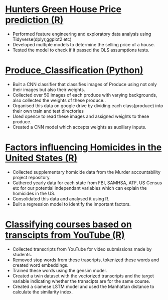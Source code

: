 # [Hunters Green House Price prediction (R)](https://veerak2.github.io/House-price-prediction/HuntersGreenHouseprices.html)
* Performed feature engineering and exploratory data analysis using Tidyverse(dplyr,ggplot2 etc)
* Developed multiple models to determine the selling price of a house.
* Tested the model to check if it passed the OLS assumptions tests.

# [Produce_Classification (Python)](https://github.com/veerak2/Produce_Classification)
* Built a CNN classifier that classifies images of Produce using not only their images but also their weights.
* Collected over 50 images of each produce with varying backgrounds, also collected the weights of these produce..
* Organised this data on google drive by dividing each class(produce) into their own train and test directories
* Used opencv to read these images and assigned weights to these produce.
* Created a CNN model which accepts weights as auxillary inputs. 

# [Factors influencing Homicides in the United States (R)](https://github.com/veerak2/OLS_Regression/blob/main/Data%20Analytics%20Project%20Paper.pdf)
* Collected supplementary homicide data from the Murder accountability project repository.
* Gathered yearly data for each state from FBI, SAMHSA, ATF, US Census etc for our potential independant variables which can explain the homicides in the US.
* Consolidated this data and analysed it using R.
* Built a regression model to identify the important factors.

# [Classifying courses based on transcipts from YouTube (R)](https://github.com/veerak2/LSTM_SiameseNetwork)
* Collected transcripts from YouTube for video submissions made by students.
* Removed stop words from these trascripts, tokenized these words and created word embeddings.
* Trained these words using the gensim model.
* Created a twin dataset with the vectorized transcripts and the target variable indicating whether the transcipts are for the same course.
* Created a siamese LSTM model and used the Manhattan distance to calculate the similarity index.
